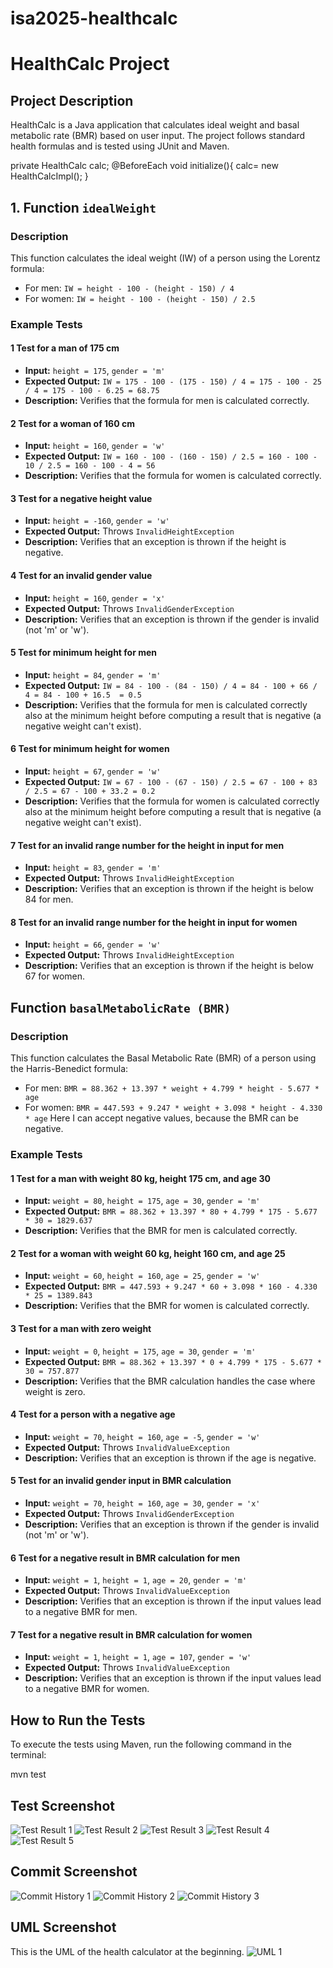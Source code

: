 # isa2025-healthcalc
# HealthCalc Project  

## Project Description  
HealthCalc is a Java application that calculates ideal weight and basal metabolic rate (BMR) based on user input. The project follows standard health formulas and is tested using JUnit and Maven.  


private HealthCalc calc;
@BeforeEach
void initialize(){
    calc= new HealthCalcImpl();
}
## 1. Function `idealWeight`

### Description
This function calculates the ideal weight (IW) of a person using the Lorentz formula:
- For men: `IW = height - 100 - (height - 150) / 4`
- For women: `IW = height - 100 - (height - 150) / 2.5`

### Example Tests

#### 1 Test for a man of 175 cm
- **Input:** `height = 175`, `gender = 'm'`
- **Expected Output:** `IW = 175 - 100 - (175 - 150) / 4 = 175 - 100 - 25 / 4 = 175 - 100 - 6.25 = 68.75`
- **Description:** Verifies that the formula for men is calculated correctly.

#### 2 Test for a woman of 160 cm
- **Input:** `height = 160`, `gender = 'w'`
- **Expected Output:** `IW = 160 - 100 - (160 - 150) / 2.5 = 160 - 100 - 10 / 2.5 = 160 - 100 - 4 = 56`
- **Description:** Verifies that the formula for women is calculated correctly.

#### 3 Test for a negative height value
- **Input:** `height = -160`, `gender = 'w'`
- **Expected Output:** Throws `InvalidHeightException`
- **Description:** Verifies that an exception is thrown if the height is negative.

#### 4 Test for an invalid gender value
- **Input:** `height = 160`, `gender = 'x'`
- **Expected Output:** Throws `InvalidGenderException`
- **Description:** Verifies that an exception is thrown if the gender is invalid (not 'm' or 'w').

#### 5 Test for minimum height for men
- **Input:** `height = 84`, `gender = 'm'`
- **Expected Output:** `IW = 84 - 100 - (84 - 150) / 4 = 84 - 100 + 66 / 4 = 84 - 100 + 16.5  = 0.5`
- **Description:** Verifies that the formula for men is calculated correctly also at the minimum height before computing a result that is negative (a negative weight can't exist).

#### 6 Test for minimum height for women
- **Input:** `height = 67`, `gender = 'w'`
- **Expected Output:** `IW = 67 - 100 - (67 - 150) / 2.5 = 67 - 100 + 83 / 2.5 = 67 - 100 + 33.2 = 0.2`
- **Description:** Verifies that the formula for women is calculated correctly also at the minimum height before computing a result that is negative (a negative weight can't exist).

#### 7 Test for an invalid range number for the height in input for men
- **Input:** `height = 83`, `gender = 'm'`
- **Expected Output:** Throws `InvalidHeightException`
- **Description:** Verifies that an exception is thrown if the height is below 84 for men.

#### 8 Test for an invalid range number for the height in input for women
- **Input:** `height = 66`, `gender = 'w'`
- **Expected Output:** Throws `InvalidHeightException`
- **Description:** Verifies that an exception is thrown if the height is below 67 for women.

## Function `basalMetabolicRate (BMR)`

### Description
This function calculates the Basal Metabolic Rate (BMR) of a person using the Harris-Benedict formula:
- For men: `BMR = 88.362 + 13.397 * weight + 4.799 * height - 5.677 * age`
- For women: `BMR = 447.593 + 9.247 * weight + 3.098 * height - 4.330 * age`
Here I can accept negative values, because the BMR can be negative. 
### Example Tests

#### 1 Test for a man with weight 80 kg, height 175 cm, and age 30
- **Input:** `weight = 80`, `height = 175`, `age = 30`, `gender = 'm'`
- **Expected Output:** `BMR = 88.362 + 13.397 * 80 + 4.799 * 175 - 5.677 * 30 = 1829.637`
- **Description:** Verifies that the BMR for men is calculated correctly.

#### 2 Test for a woman with weight 60 kg, height 160 cm, and age 25
- **Input:** `weight = 60`, `height = 160`, `age = 25`, `gender = 'w'`
- **Expected Output:** `BMR = 447.593 + 9.247 * 60 + 3.098 * 160 - 4.330 * 25 = 1389.843`
- **Description:** Verifies that the BMR for women is calculated correctly.

#### 3 Test for a man with zero weight
- **Input:** `weight = 0`, `height = 175`, `age = 30`, `gender = 'm'`
- **Expected Output:** `BMR = 88.362 + 13.397 * 0 + 4.799 * 175 - 5.677 * 30 = 757.877`
- **Description:** Verifies that the BMR calculation handles the case where weight is zero.

#### 4 Test for a person with a negative age
- **Input:** `weight = 70`, `height = 160`, `age = -5`, `gender = 'w'`
- **Expected Output:** Throws `InvalidValueException`
- **Description:** Verifies that an exception is thrown if the age is negative.

####  5 Test for an invalid gender input in BMR calculation
- **Input:** `weight = 70`, `height = 160`, `age = 30`, `gender = 'x'`
- **Expected Output:** Throws `InvalidGenderException`
- **Description:** Verifies that an exception is thrown if the gender is invalid (not 'm' or 'w').

####  6 Test for a negative result in BMR calculation for men
- **Input:** `weight = 1`, `height = 1`, `age = 20`, `gender = 'm'`
- **Expected Output:** Throws `InvalidValueException`
- **Description:** Verifies that an exception is thrown if the input values lead to a negative BMR for men.

####  7 Test for a negative result in BMR calculation for women
- **Input:** `weight = 1`, `height = 1`, `age = 107`, `gender = 'w'`
- **Expected Output:** Throws `InvalidValueException`
- **Description:** Verifies that an exception is thrown if the input values lead to a negative BMR for women.

## How to Run the Tests  
To execute the tests using Maven, run the following command in the terminal:  


mvn test

## Test Screenshot
![Test Result 1](isa2025-healthcalc/screenshots/TEST.png)
![Test Result 2](screenshot/TEST1.png)
![Test Result 3](screenshot/TEST2.png)
![Test Result 4](screenshot/TEST3.png)
![Test Result 5](screenshot/TEST4.png)

## Commit Screenshot
![Commit History 1](screenshot/COMMIT_SCREEN_0.png)
![Commit History 2](screenshot/COMMIT_SCREEN_1.png)
![Commit History 3](screenshot/COMMIT_SCREEN_2.png)


## UML Screenshot
This is the UML of the health calculator at the beginning.
![UML 1](screenshot/UML_1.png)
